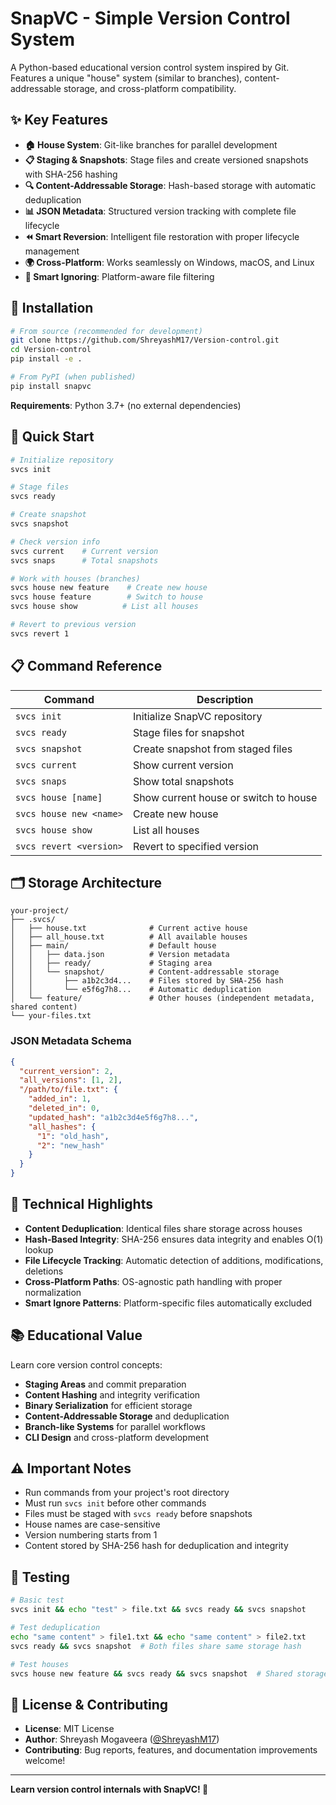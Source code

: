 # SnapVC - Simple Version Control System

A Python-based educational version control system inspired by Git. Features a unique "house" system (similar to branches), content-addressable storage, and cross-platform compatibility.

## ✨ Key Features

- **🏠 House System**: Git-like branches for parallel development
- **📋 Staging & Snapshots**: Stage files and create versioned snapshots with SHA-256 hashing
- **🔍 Content-Addressable Storage**: Hash-based storage with automatic deduplication
- **📊 JSON Metadata**: Structured version tracking with complete file lifecycle
- **⏪ Smart Reversion**: Intelligent file restoration with proper lifecycle management
- **🌍 Cross-Platform**: Works seamlessly on Windows, macOS, and Linux
- **🚫 Smart Ignoring**: Platform-aware file filtering

## 🚀 Installation

```bash
# From source (recommended for development)
git clone https://github.com/ShreyashM17/Version-control.git
cd Version-control
pip install -e .

# From PyPI (when published)
pip install snapvc
```

**Requirements**: Python 3.7+ (no external dependencies)

## 📖 Quick Start

```bash
# Initialize repository
svcs init

# Stage files
svcs ready

# Create snapshot
svcs snapshot

# Check version info
svcs current    # Current version
svcs snaps      # Total snapshots

# Work with houses (branches)
svcs house new feature    # Create new house
svcs house feature        # Switch to house
svcs house show          # List all houses

# Revert to previous version
svcs revert 1
```

## 📋 Command Reference

| Command | Description |
|---------|-------------|
| `svcs init` | Initialize SnapVC repository |
| `svcs ready` | Stage files for snapshot |
| `svcs snapshot` | Create snapshot from staged files |
| `svcs current` | Show current version |
| `svcs snaps` | Show total snapshots |
| `svcs house [name]` | Show current house or switch to house |
| `svcs house new <name>` | Create new house |
| `svcs house show` | List all houses |
| `svcs revert <version>` | Revert to specified version |

## 🗂️ Storage Architecture

```
your-project/
├── .svcs/
│   ├── house.txt              # Current active house
│   ├── all_house.txt          # All available houses
│   ├── main/                  # Default house
│   │   ├── data.json          # Version metadata
│   │   ├── ready/             # Staging area
│   │   └── snapshot/          # Content-addressable storage
│   │       ├── a1b2c3d4...    # Files stored by SHA-256 hash
│   │       └── e5f6g7h8...    # Automatic deduplication
│   └── feature/               # Other houses (independent metadata, shared content)
└── your-files.txt
```

### JSON Metadata Schema
```json
{
  "current_version": 2,
  "all_versions": [1, 2],
  "/path/to/file.txt": {
    "added_in": 1,
    "deleted_in": 0,
    "updated_hash": "a1b2c3d4e5f6g7h8...",
    "all_hashes": {
      "1": "old_hash",
      "2": "new_hash"
    }
  }
}
```

## 🔧 Technical Highlights

- **Content Deduplication**: Identical files share storage across houses
- **Hash-Based Integrity**: SHA-256 ensures data integrity and enables O(1) lookup
- **File Lifecycle Tracking**: Automatic detection of additions, modifications, deletions
- **Cross-Platform Paths**: OS-agnostic path handling with proper normalization
- **Smart Ignore Patterns**: Platform-specific files automatically excluded

## 📚 Educational Value

Learn core version control concepts:
- **Staging Areas** and commit preparation
- **Content Hashing** and integrity verification  
- **Binary Serialization** for efficient storage
- **Content-Addressable Storage** and deduplication
- **Branch-like Systems** for parallel workflows
- **CLI Design** and cross-platform development

## ⚠️ Important Notes

- Run commands from your project's root directory
- Must run `svcs init` before other commands
- Files must be staged with `svcs ready` before snapshots
- House names are case-sensitive
- Version numbering starts from 1
- Content stored by SHA-256 hash for deduplication and integrity

## 🧪 Testing

```bash
# Basic test
svcs init && echo "test" > file.txt && svcs ready && svcs snapshot

# Test deduplication
echo "same content" > file1.txt && echo "same content" > file2.txt
svcs ready && svcs snapshot  # Both files share same storage hash

# Test houses
svcs house new feature && svcs ready && svcs snapshot  # Shared storage
```

## 📄 License & Contributing

- **License**: MIT License
- **Author**: Shreyash Mogaveera ([@ShreyashM17](https://github.com/ShreyashM17))
- **Contributing**: Bug reports, features, and documentation improvements welcome!

---

**Learn version control internals with SnapVC! 🚀**